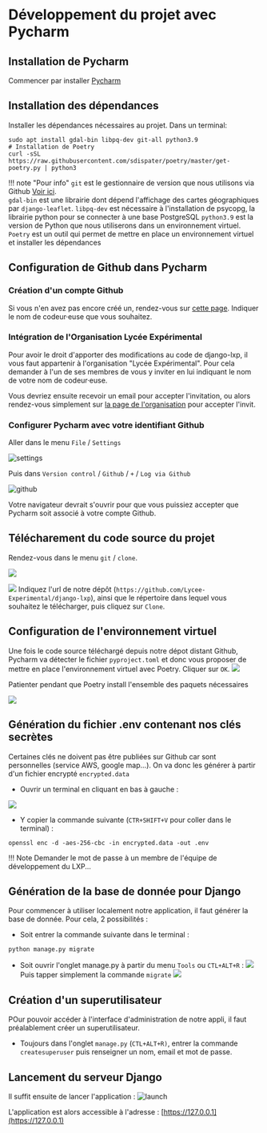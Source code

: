 # Développement du projet avec Pycharm

## Installation de Pycharm
Commencer par installer [Pycharm](/pycharm/install-pycharm.md)

## Installation des dépendances
Installer les dépendances nécessaires au projet. Dans un terminal:
```shell
sudo apt install gdal-bin libpq-dev git-all python3.9
# Installation de Poetry
curl -sSL https://raw.githubusercontent.com/sdispater/poetry/master/get-poetry.py | python3
```
!!! note "Pour info"
  `git` est le gestionnaire de version que nous utilisons via Github [Voir ici](git/presentation.md).  
  `gdal-bin` est une librairie dont dépend l'affichage des cartes géographiques par `django-leaflet`.
  `libpq-dev` est nécessaire à l'installation de psycopg, la librairie python pour se connecter à une base PostgreSQL
  `python3.9` est la version de Python que nous utiliserons dans un environnement virtuel.  
  `Poetry` est un outil qui permet de mettre en place un environnement virtuel et installer les dépendances


## Configuration de Github dans Pycharm

### Création d'un compte Github

Si vous n'en avez pas encore créé un, rendez-vous sur [cette page](https://github.com/join). Indiquer le nom de codeur·euse que vous souhaitez.

### Intégration de l'Organisation Lycée Expérimental

Pour avoir le droit d'apporter des modifications au code de django-lxp, il vous faut appartenir à l'organisation "Lycée Expérimental".
Pour cela demander à l'un de ses membres de vous y inviter en lui indiquant le nom de votre nom de codeur·euse.

Vous devriez ensuite recevoir un email pour accepter l'invitation, ou alors rendez-vous simplement sur [la page
de l'organisation](https://github.com/lycee-experimental) pour accepter l'invit.

### Configurer Pycharm avec votre identifiant Github

Aller dans le menu `File` / `Settings`

![settings](https://i.imgur.com/t34xNqk.png)

Puis dans `Version control` / `Github` / `+` / `Log via Github`

![github](https://i.imgur.com/aLEIy25.png)

Votre navigateur devrait s'ouvrir pour que vous puissiez accepter que Pycharm soit associé à votre compte Github.

## Télécharement du code source du projet

Rendez-vous dans le menu `git` / `clone`.

![](https://i.imgur.com/HnQCBaL.png)

![](https://i.imgur.com/lCW2YoL.png)
Indiquez l'url de notre dépôt (`https://github.com/Lycee-Experimental/django-lxp`), ainsi que le répertoire dans lequel
vous souhaitez le télécharger, puis cliquez sur `Clone`.

## Configuration de l'environnement virtuel
Une fois le code source téléchargé depuis notre dépot distant Github, Pycharm va détecter le fichier `pyproject.toml`
et donc vous proposer de mettre en place l'environnement virtuel avec Poetry.
Cliquer sur `OK`.
![](https://i.imgur.com/pzBv48A.png)

Patienter pendant que Poetry install l'ensemble des paquets nécessaires

![](https://i.imgur.com/IO9aeky.png)


## Génération du fichier .env contenant nos clés secrètes
Certaines clés ne doivent pas être publiées sur Github car sont personnelles (service AWS, google map...).
On va donc les générer à partir d'un fichier encrypté `encrypted.data`
- Ouvrir un terminal en cliquant en bas à gauche :

![](https://i.imgur.com/ZcxTcvb.png)

- Y copier la commande suivante (`CTR+SHIFT+V` pour coller dans le terminal) :
```shell
openssl enc -d -aes-256-cbc -in encrypted.data -out .env
```
!!! Note
Demander le mot de passe à un membre de l'équipe de développement du LXP...

## Génération de la base de donnée pour Django
Pour commencer à utiliser localement notre application, il faut générer la base de donnée. Pour cela, 2 possibilités :
- Soit entrer la commande suivante dans le terminal :
```shell
python manage.py migrate
```
- Soit ouvrir l'onglet manage.py à partir du menu `Tools` ou `CTL+ALT+R` :
  ![](https://i.imgur.com/7HvhW2h.png)
  Puis tapper simplement la commande `migrate`
  ![](https://i.imgur.com/i4Db9o7.png)

## Création d'un superutilisateur

POur pouvoir accéder à l'interface d'administration de notre appli, il faut préalablement créer un superutilisateur.
- Toujours dans l'onglet `manage.py` (`CTL+ALT+R)`, entrer la commande `createsuperuser` puis renseigner un nom, email et mot de passe.

## Lancement du serveur Django
Il suffit ensuite de lancer l'application :
![launch](https://i.imgur.com/Wn58KyI.png)

L'application est alors accessible à l'adresse : [https://127.0.0.1](https://127.0.0.1)